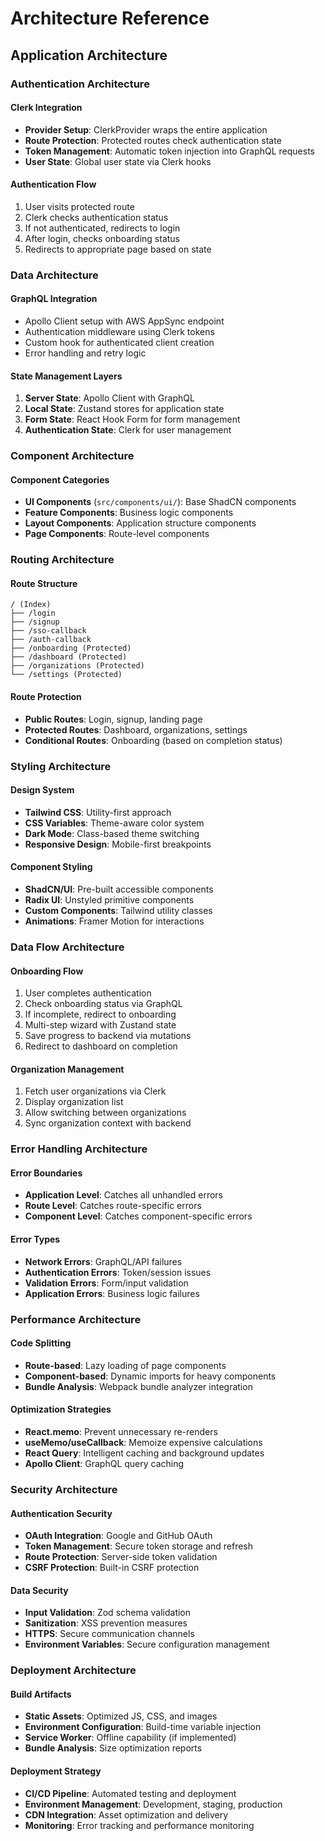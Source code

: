# Architecture Reference

## Application Architecture

### Authentication Architecture

#### Clerk Integration
- **Provider Setup**: ClerkProvider wraps the entire application
- **Route Protection**: Protected routes check authentication state
- **Token Management**: Automatic token injection into GraphQL requests
- **User State**: Global user state via Clerk hooks

#### Authentication Flow
1. User visits protected route
2. Clerk checks authentication status
3. If not authenticated, redirects to login
4. After login, checks onboarding status
5. Redirects to appropriate page based on state

### Data Architecture

#### GraphQL Integration
- Apollo Client setup with AWS AppSync endpoint
- Authentication middleware using Clerk tokens
- Custom hook for authenticated client creation
- Error handling and retry logic

#### State Management Layers
1. **Server State**: Apollo Client with GraphQL
2. **Local State**: Zustand stores for application state
3. **Form State**: React Hook Form for form management
4. **Authentication State**: Clerk for user management

### Component Architecture

#### Component Categories
- **UI Components** (`src/components/ui/`): Base ShadCN components
- **Feature Components**: Business logic components
- **Layout Components**: Application structure components
- **Page Components**: Route-level components

### Routing Architecture

#### Route Structure
```
/ (Index)
├── /login
├── /signup
├── /sso-callback
├── /auth-callback
├── /onboarding (Protected)
├── /dashboard (Protected)
├── /organizations (Protected)
└── /settings (Protected)
```

#### Route Protection
- **Public Routes**: Login, signup, landing page
- **Protected Routes**: Dashboard, organizations, settings
- **Conditional Routes**: Onboarding (based on completion status)

### Styling Architecture

#### Design System
- **Tailwind CSS**: Utility-first approach
- **CSS Variables**: Theme-aware color system
- **Dark Mode**: Class-based theme switching
- **Responsive Design**: Mobile-first breakpoints

#### Component Styling
- **ShadCN/UI**: Pre-built accessible components
- **Radix UI**: Unstyled primitive components
- **Custom Components**: Tailwind utility classes
- **Animations**: Framer Motion for interactions

### Data Flow Architecture

#### Onboarding Flow
1. User completes authentication
2. Check onboarding status via GraphQL
3. If incomplete, redirect to onboarding
4. Multi-step wizard with Zustand state
5. Save progress to backend via mutations
6. Redirect to dashboard on completion

#### Organization Management
1. Fetch user organizations via Clerk
2. Display organization list
3. Allow switching between organizations
4. Sync organization context with backend

### Error Handling Architecture

#### Error Boundaries
- **Application Level**: Catches all unhandled errors
- **Route Level**: Catches route-specific errors
- **Component Level**: Catches component-specific errors

#### Error Types
- **Network Errors**: GraphQL/API failures
- **Authentication Errors**: Token/session issues
- **Validation Errors**: Form/input validation
- **Application Errors**: Business logic failures

### Performance Architecture

#### Code Splitting
- **Route-based**: Lazy loading of page components
- **Component-based**: Dynamic imports for heavy components
- **Bundle Analysis**: Webpack bundle analyzer integration

#### Optimization Strategies
- **React.memo**: Prevent unnecessary re-renders
- **useMemo/useCallback**: Memoize expensive calculations
- **React Query**: Intelligent caching and background updates
- **Apollo Client**: GraphQL query caching

### Security Architecture

#### Authentication Security
- **OAuth Integration**: Google and GitHub OAuth
- **Token Management**: Secure token storage and refresh
- **Route Protection**: Server-side token validation
- **CSRF Protection**: Built-in CSRF protection

#### Data Security
- **Input Validation**: Zod schema validation
- **Sanitization**: XSS prevention measures
- **HTTPS**: Secure communication channels
- **Environment Variables**: Secure configuration management

### Deployment Architecture

#### Build Artifacts
- **Static Assets**: Optimized JS, CSS, and images
- **Environment Configuration**: Build-time variable injection
- **Service Worker**: Offline capability (if implemented)
- **Bundle Analysis**: Size optimization reports

#### Deployment Strategy
- **CI/CD Pipeline**: Automated testing and deployment
- **Environment Management**: Development, staging, production
- **CDN Integration**: Asset optimization and delivery
- **Monitoring**: Error tracking and performance monitoring
